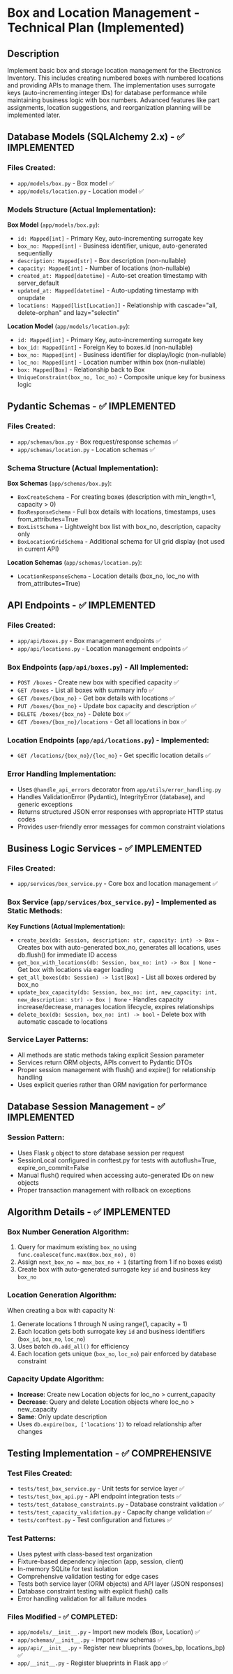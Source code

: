 # Box and Location Management - Technical Plan (Implemented)

## Description

Implement basic box and storage location management for the Electronics Inventory. This includes creating numbered boxes with numbered locations and providing APIs to manage them. The implementation uses surrogate keys (auto-incrementing integer IDs) for database performance while maintaining business logic with box numbers. Advanced features like part assignments, location suggestions, and reorganization planning will be implemented later.

## Database Models (SQLAlchemy 2.x) - ✅ IMPLEMENTED

### Files Created:
- `app/models/box.py` - Box model ✅
- `app/models/location.py` - Location model ✅

### Models Structure (Actual Implementation):

**Box Model** (`app/models/box.py`):
- `id: Mapped[int]` - Primary Key, auto-incrementing surrogate key
- `box_no: Mapped[int]` - Business identifier, unique, auto-generated sequentially 
- `description: Mapped[str]` - Box description (non-nullable)
- `capacity: Mapped[int]` - Number of locations (non-nullable)
- `created_at: Mapped[datetime]` - Auto-set creation timestamp with server_default
- `updated_at: Mapped[datetime]` - Auto-updating timestamp with onupdate
- `locations: Mapped[list[Location]]` - Relationship with cascade="all, delete-orphan" and lazy="selectin"

**Location Model** (`app/models/location.py`):
- `id: Mapped[int]` - Primary Key, auto-incrementing surrogate key
- `box_id: Mapped[int]` - Foreign Key to boxes.id (non-nullable)
- `box_no: Mapped[int]` - Business identifier for display/logic (non-nullable)
- `loc_no: Mapped[int]` - Location number within box (non-nullable)
- `box: Mapped[Box]` - Relationship back to Box
- `UniqueConstraint(box_no, loc_no)` - Composite unique key for business logic

## Pydantic Schemas - ✅ IMPLEMENTED

### Files Created:
- `app/schemas/box.py` - Box request/response schemas ✅
- `app/schemas/location.py` - Location schemas ✅

### Schema Structure (Actual Implementation):

**Box Schemas** (`app/schemas/box.py`):
- `BoxCreateSchema` - For creating boxes (description with min_length=1, capacity > 0)
- `BoxResponseSchema` - Full box details with locations, timestamps, uses from_attributes=True
- `BoxListSchema` - Lightweight box list with box_no, description, capacity only
- `BoxLocationGridSchema` - Additional schema for UI grid display (not used in current API)

**Location Schemas** (`app/schemas/location.py`):
- `LocationResponseSchema` - Location details (box_no, loc_no with from_attributes=True)

## API Endpoints - ✅ IMPLEMENTED

### Files Created:
- `app/api/boxes.py` - Box management endpoints ✅
- `app/api/locations.py` - Location management endpoints ✅

### Box Endpoints (`app/api/boxes.py`) - All Implemented:
- `POST /boxes` - Create new box with specified capacity ✅
- `GET /boxes` - List all boxes with summary info ✅
- `GET /boxes/{box_no}` - Get box details with locations ✅
- `PUT /boxes/{box_no}` - Update box capacity and description ✅
- `DELETE /boxes/{box_no}` - Delete box ✅
- `GET /boxes/{box_no}/locations` - Get all locations in box ✅

### Location Endpoints (`app/api/locations.py`) - Implemented:
- `GET /locations/{box_no}/{loc_no}` - Get specific location details ✅

### Error Handling Implementation:
- Uses `@handle_api_errors` decorator from `app/utils/error_handling.py`
- Handles ValidationError (Pydantic), IntegrityError (database), and generic exceptions
- Returns structured JSON error responses with appropriate HTTP status codes
- Provides user-friendly error messages for common constraint violations

## Business Logic Services - ✅ IMPLEMENTED

### Files Created:
- `app/services/box_service.py` - Core box and location management ✅

### Box Service (`app/services/box_service.py`) - Implemented as Static Methods:

**Key Functions (Actual Implementation):**
- `create_box(db: Session, description: str, capacity: int) -> Box` - Creates box with auto-generated box_no, generates all locations, uses db.flush() for immediate ID access
- `get_box_with_locations(db: Session, box_no: int) -> Box | None` - Get box with locations via eager loading
- `get_all_boxes(db: Session) -> list[Box]` - List all boxes ordered by box_no
- `update_box_capacity(db: Session, box_no: int, new_capacity: int, new_description: str) -> Box | None` - Handles capacity increase/decrease, manages location lifecycle, expires relationships
- `delete_box(db: Session, box_no: int) -> bool` - Delete box with automatic cascade to locations

### Service Layer Patterns:
- All methods are static methods taking explicit Session parameter
- Services return ORM objects, APIs convert to Pydantic DTOs
- Proper session management with flush() and expire() for relationship handling
- Uses explicit queries rather than ORM navigation for performance

## Database Session Management - ✅ IMPLEMENTED

### Session Pattern:
- Uses Flask `g` object to store database session per request
- SessionLocal configured in conftest.py for tests with autoflush=True, expire_on_commit=False
- Manual flush() required when accessing auto-generated IDs on new objects
- Proper transaction management with rollback on exceptions

## Algorithm Details - ✅ IMPLEMENTED

### Box Number Generation Algorithm:
1. Query for maximum existing `box_no` using `func.coalesce(func.max(Box.box_no), 0)`
2. Assign `next_box_no = max_box_no + 1` (starting from 1 if no boxes exist)
3. Create box with auto-generated surrogate key `id` and business key `box_no`

### Location Generation Algorithm:
When creating a box with capacity N:
1. Generate locations 1 through N using range(1, capacity + 1)
2. Each location gets both surrogate key `id` and business identifiers (`box_id`, `box_no`, `loc_no`)
3. Uses batch `db.add_all()` for efficiency
4. Each location gets unique (`box_no`, `loc_no`) pair enforced by database constraint

### Capacity Update Algorithm:
- **Increase**: Create new Location objects for loc_no > current_capacity
- **Decrease**: Query and delete Location objects where loc_no > new_capacity
- **Same**: Only update description
- Uses `db.expire(box, ['locations'])` to reload relationship after changes

## Testing Implementation - ✅ COMPREHENSIVE

### Test Files Created:
- `tests/test_box_service.py` - Unit tests for service layer ✅
- `tests/test_box_api.py` - API endpoint integration tests ✅
- `tests/test_database_constraints.py` - Database constraint validation ✅
- `tests/test_capacity_validation.py` - Capacity change validation ✅
- `tests/conftest.py` - Test configuration and fixtures ✅

### Test Patterns:
- Uses pytest with class-based test organization
- Fixture-based dependency injection (app, session, client)
- In-memory SQLite for test isolation
- Comprehensive validation testing for edge cases
- Tests both service layer (ORM objects) and API layer (JSON responses)
- Database constraint testing with explicit flush() calls
- Error handling validation for all failure modes

### Files Modified - ✅ COMPLETED:
- `app/models/__init__.py` - Import new models (Box, Location) ✅
- `app/schemas/__init__.py` - Import new schemas ✅  
- `app/api/__init__.py` - Register new blueprints (boxes_bp, locations_bp) ✅
- `app/__init__.py` - Register blueprints in Flask app ✅